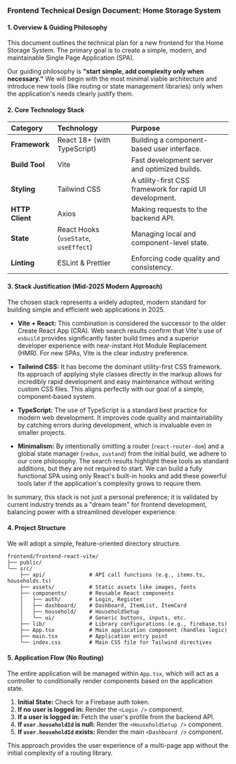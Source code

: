 ### Frontend Technical Design Document: Home Storage System

#### 1. Overview & Guiding Philosophy

This document outlines the technical plan for a new frontend for the Home Storage System. The primary goal is to create a simple, modern, and maintainable Single Page Application (SPA).

Our guiding philosophy is **"start simple, add complexity only when necessary."** We will begin with the most minimal viable architecture and introduce new tools (like routing or state management libraries) only when the application's needs clearly justify them.

#### 2. Core Technology Stack

| Category      | Technology                               | Purpose                                      |
| :------------ | :--------------------------------------- | :------------------------------------------- |
| **Framework** | React 18+ (with TypeScript)              | Building a component-based user interface.   |
| **Build Tool**  | Vite                                     | Fast development server and optimized builds.|
| **Styling**     | Tailwind CSS                             | A utility-first CSS framework for rapid UI development. |
| **HTTP Client** | Axios                                    | Making requests to the backend API.          |
| **State**       | React Hooks (`useState`, `useEffect`)    | Managing local and component-level state.    |
| **Linting**     | ESLint & Prettier                        | Enforcing code quality and consistency.      |

#### 3. Stack Justification (Mid-2025 Modern Approach)

The chosen stack represents a widely adopted, modern standard for building simple and efficient web applications in 2025.

*   **Vite + React:** This combination is considered the successor to the older Create React App (CRA). Web search results confirm that Vite's use of `esbuild` provides significantly faster build times and a superior developer experience with near-instant Hot Module Replacement (HMR). For new SPAs, Vite is the clear industry preference.

*   **Tailwind CSS:** It has become the dominant utility-first CSS framework. Its approach of applying style classes directly in the markup allows for incredibly rapid development and easy maintenance without writing custom CSS files. This aligns perfectly with our goal of a simple, component-based system.

*   **TypeScript:** The use of TypeScript is a standard best practice for modern web development. It improves code quality and maintainability by catching errors during development, which is invaluable even in smaller projects.

*   **Minimalism:** By intentionally omitting a router (`react-router-dom`) and a global state manager (`redux`, `zustand`) from the initial build, we adhere to our core philosophy. The search results highlight these tools as standard additions, but they are not required to start. We can build a fully functional SPA using only React's built-in hooks and add these powerful tools later if the application's complexity grows to require them.

In summary, this stack is not just a personal preference; it is validated by current industry trends as a "dream team" for frontend development, balancing power with a streamlined developer experience.

#### 4. Project Structure

We will adopt a simple, feature-oriented directory structure.

```
frontend/frontend-react-vite/
├── public/
└── src/
    ├── api/              # API call functions (e.g., items.ts, households.ts)
    ├── assets/           # Static assets like images, fonts
    ├── components/       # Reusable React components
    │   ├── auth/         # Login, Register
    │   ├── dashboard/    # Dashboard, ItemList, ItemCard
    │   ├── household/    # HouseholdSetup
    │   └── ui/           # Generic buttons, inputs, etc.
    ├── lib/              # Library configurations (e.g., firebase.ts)
    ├── App.tsx           # Main application component (handles logic)
    ├── main.tsx          # Application entry point
    └── index.css         # Main CSS file for Tailwind directives
```

#### 5. Application Flow (No Routing)

The entire application will be managed within `App.tsx`, which will act as a controller to conditionally render components based on the application state.

1.  **Initial State:** Check for a Firebase auth token.
2.  **If no user is logged in:** Render the `<Login />` component.
3.  **If a user is logged in:** Fetch the user's profile from the backend API.
4.  **If `user.householdId` is null:** Render the `<HouseholdSetup />` component.
5.  **If `user.householdId` exists:** Render the main `<Dashboard />` component.

This approach provides the user experience of a multi-page app without the initial complexity of a routing library.
